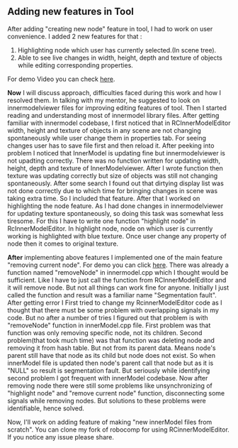 ## Adding new features in Tool

After adding "creating new node" feature in tool, I had to work on user convenience.
I added 2 new features for that :

1. Highlighting node which user has currently selected.(In scene tree).
2. Able to see live changes in width, height, depth and texture of objects while editing corresponding properties.

For demo Video you can check [here](https://drive.google.com/file/d/1wgS0mN0rlc_GR3sbTW5ElMo4nOFE2Kki/view?usp=sharing).

**Now** I will discuss approach, difficulties faced during this work and how I resolved them. In talking with my mentor, he suggested to look on innermodelviewer files for improving editing features of tool. Then I started reading and understanding most of innermodel library files. After getting familiar with innermodel codebase, I first noticed that in RCInnerModelEditor width, height and texture of objects in any scene are not changing spontaneously while user change them in properties tab. For seeing changes user has to save file first and then reload it. After peeking into problem I noticed that InnerModel is updating fine but innermodelviewer is not upadting correctly. There was no function written for updating width, height, depth and texture of InnerModelviewer. After I wrote function then texture was updating correctly but size of objects was still not changing spontaneously. After some search I found out that dirtying display list was not done correctly due to which time for bringing changes in scene was taking extra time. So I included that feature.
After that I worked on highlighting the node feature. As I had done changes in innermodelviewer for updating texture spontaneously, so doing this task was somewhat less tiresome. For this I have to write one function "highlight node" in RcInnerModelEditor. In highlight node, node on which user is currently working is highlighted with blue texture. Once user change any property of node then it comes to original texture.

**After** implementing above features I implemented one of the main feature "removing current node". For demo you can click [here](https://drive.google.com/file/d/16Fv-Vo0qKZjMp78t3NnILn-tstXXaWOU/view?usp=sharing).
There was already a function named "removeNode" in innermodel.cpp which I thought would be sufficient. Like I have to just call the function from RCInnerModelEditor and it will remove node. But not all things can work fine for anyone. Initially I just called the function and result was a familiar name "Segmentation fault". After getting error I First tried to change my RcinnerModelEditor code as I thought that there must be some problem with overlapping signals in my code. But no after a number of tries I figured out that problem is with "removeNode" function in innerModel.cpp file. 
First problem was that function was only removing specific node, not its children.
Second problem(that took much time) was that function was deleting node and removing it from hash table. But not from its parent data. Means node's parent still have that node as its child but node does not exist. So when innerModel file is updated then node's parent call that node but as it is "NULL" so result is segmentation fault.
But seriously while identifying second problem I got frequent with innerModel codebase.
Now after removing node there were still some problems like unsynchronizing of "highlight node" and "remove current node" function, disconnecting some signals while removing nodes. But solutions to these problems were identifiable, hence solved.

Now, I'll work on adding feature of making "new innerModel files from scratch".
You can clone my fork of robocomp for using RCinnerModelEditor. If you notice any issue please share. 
